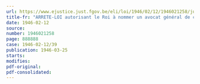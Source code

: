 ```yaml
---
url: https://www.ejustice.just.fgov.be/eli/loi/1946/02/12/1946021258/justel
title-fr: "ARRETE-LOI autorisant le Roi à nommer un avocat général de complément à la Cour de cassation"
date: 1946-02-12
source:
number: 1946021258
page: 888888
case: 1946-02-12/39
publication: 1946-03-25
starts:
modifies:
pdf-original:
pdf-consolidated:
---
```


